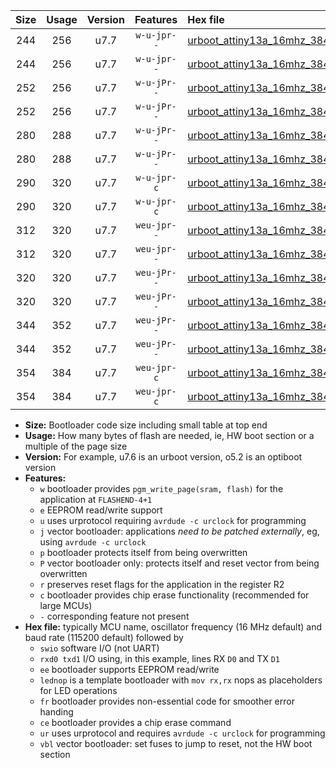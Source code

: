 |Size|Usage|Version|Features|Hex file|
|:-:|:-:|:-:|:-:|:--|
|244|256|u7.7|`w-u-jpr--`|[urboot_attiny13a_16mhz_38400bps_swio_rxb0_txb1_lednop_ur_vbl.hex](https://raw.githubusercontent.com/stefanrueger/urboot.hex/main/mcus/attiny13a/fcpu_16mhz/38400_bps/urboot_attiny13a_16mhz_38400bps_swio_rxb0_txb1_lednop_ur_vbl.hex)|
|244|256|u7.7|`w-u-jpr--`|[urboot_attiny13a_16mhz_38400bps_swio_rxb1_txb0_lednop_ur_vbl.hex](https://raw.githubusercontent.com/stefanrueger/urboot.hex/main/mcus/attiny13a/fcpu_16mhz/38400_bps/urboot_attiny13a_16mhz_38400bps_swio_rxb1_txb0_lednop_ur_vbl.hex)|
|252|256|u7.7|`w-u-jPr--`|[urboot_attiny13a_16mhz_38400bps_swio_rxb0_txb1_ur_vbl.hex](https://raw.githubusercontent.com/stefanrueger/urboot.hex/main/mcus/attiny13a/fcpu_16mhz/38400_bps/urboot_attiny13a_16mhz_38400bps_swio_rxb0_txb1_ur_vbl.hex)|
|252|256|u7.7|`w-u-jPr--`|[urboot_attiny13a_16mhz_38400bps_swio_rxb1_txb0_ur_vbl.hex](https://raw.githubusercontent.com/stefanrueger/urboot.hex/main/mcus/attiny13a/fcpu_16mhz/38400_bps/urboot_attiny13a_16mhz_38400bps_swio_rxb1_txb0_ur_vbl.hex)|
|280|288|u7.7|`w-u-jPr--`|[urboot_attiny13a_16mhz_38400bps_swio_rxb0_txb1_lednop_fr_ur_vbl.hex](https://raw.githubusercontent.com/stefanrueger/urboot.hex/main/mcus/attiny13a/fcpu_16mhz/38400_bps/urboot_attiny13a_16mhz_38400bps_swio_rxb0_txb1_lednop_fr_ur_vbl.hex)|
|280|288|u7.7|`w-u-jPr--`|[urboot_attiny13a_16mhz_38400bps_swio_rxb1_txb0_lednop_fr_ur_vbl.hex](https://raw.githubusercontent.com/stefanrueger/urboot.hex/main/mcus/attiny13a/fcpu_16mhz/38400_bps/urboot_attiny13a_16mhz_38400bps_swio_rxb1_txb0_lednop_fr_ur_vbl.hex)|
|290|320|u7.7|`w-u-jpr-c`|[urboot_attiny13a_16mhz_38400bps_swio_rxb0_txb1_lednop_fr_ce_ur_vbl.hex](https://raw.githubusercontent.com/stefanrueger/urboot.hex/main/mcus/attiny13a/fcpu_16mhz/38400_bps/urboot_attiny13a_16mhz_38400bps_swio_rxb0_txb1_lednop_fr_ce_ur_vbl.hex)|
|290|320|u7.7|`w-u-jpr-c`|[urboot_attiny13a_16mhz_38400bps_swio_rxb1_txb0_lednop_fr_ce_ur_vbl.hex](https://raw.githubusercontent.com/stefanrueger/urboot.hex/main/mcus/attiny13a/fcpu_16mhz/38400_bps/urboot_attiny13a_16mhz_38400bps_swio_rxb1_txb0_lednop_fr_ce_ur_vbl.hex)|
|312|320|u7.7|`weu-jpr--`|[urboot_attiny13a_16mhz_38400bps_swio_rxb0_txb1_ee_lednop_ur_vbl.hex](https://raw.githubusercontent.com/stefanrueger/urboot.hex/main/mcus/attiny13a/fcpu_16mhz/38400_bps/urboot_attiny13a_16mhz_38400bps_swio_rxb0_txb1_ee_lednop_ur_vbl.hex)|
|312|320|u7.7|`weu-jpr--`|[urboot_attiny13a_16mhz_38400bps_swio_rxb1_txb0_ee_lednop_ur_vbl.hex](https://raw.githubusercontent.com/stefanrueger/urboot.hex/main/mcus/attiny13a/fcpu_16mhz/38400_bps/urboot_attiny13a_16mhz_38400bps_swio_rxb1_txb0_ee_lednop_ur_vbl.hex)|
|320|320|u7.7|`weu-jPr--`|[urboot_attiny13a_16mhz_38400bps_swio_rxb0_txb1_ee_ur_vbl.hex](https://raw.githubusercontent.com/stefanrueger/urboot.hex/main/mcus/attiny13a/fcpu_16mhz/38400_bps/urboot_attiny13a_16mhz_38400bps_swio_rxb0_txb1_ee_ur_vbl.hex)|
|320|320|u7.7|`weu-jPr--`|[urboot_attiny13a_16mhz_38400bps_swio_rxb1_txb0_ee_ur_vbl.hex](https://raw.githubusercontent.com/stefanrueger/urboot.hex/main/mcus/attiny13a/fcpu_16mhz/38400_bps/urboot_attiny13a_16mhz_38400bps_swio_rxb1_txb0_ee_ur_vbl.hex)|
|344|352|u7.7|`weu-jPr--`|[urboot_attiny13a_16mhz_38400bps_swio_rxb0_txb1_ee_lednop_fr_ur_vbl.hex](https://raw.githubusercontent.com/stefanrueger/urboot.hex/main/mcus/attiny13a/fcpu_16mhz/38400_bps/urboot_attiny13a_16mhz_38400bps_swio_rxb0_txb1_ee_lednop_fr_ur_vbl.hex)|
|344|352|u7.7|`weu-jPr--`|[urboot_attiny13a_16mhz_38400bps_swio_rxb1_txb0_ee_lednop_fr_ur_vbl.hex](https://raw.githubusercontent.com/stefanrueger/urboot.hex/main/mcus/attiny13a/fcpu_16mhz/38400_bps/urboot_attiny13a_16mhz_38400bps_swio_rxb1_txb0_ee_lednop_fr_ur_vbl.hex)|
|354|384|u7.7|`weu-jpr-c`|[urboot_attiny13a_16mhz_38400bps_swio_rxb0_txb1_ee_lednop_fr_ce_ur_vbl.hex](https://raw.githubusercontent.com/stefanrueger/urboot.hex/main/mcus/attiny13a/fcpu_16mhz/38400_bps/urboot_attiny13a_16mhz_38400bps_swio_rxb0_txb1_ee_lednop_fr_ce_ur_vbl.hex)|
|354|384|u7.7|`weu-jpr-c`|[urboot_attiny13a_16mhz_38400bps_swio_rxb1_txb0_ee_lednop_fr_ce_ur_vbl.hex](https://raw.githubusercontent.com/stefanrueger/urboot.hex/main/mcus/attiny13a/fcpu_16mhz/38400_bps/urboot_attiny13a_16mhz_38400bps_swio_rxb1_txb0_ee_lednop_fr_ce_ur_vbl.hex)|

- **Size:** Bootloader code size including small table at top end
- **Usage:** How many bytes of flash are needed, ie, HW boot section or a multiple of the page size
- **Version:** For example, u7.6 is an urboot version, o5.2 is an optiboot version
- **Features:**
  + `w` bootloader provides `pgm_write_page(sram, flash)` for the application at `FLASHEND-4+1`
  + `e` EEPROM read/write support
  + `u` uses urprotocol requiring `avrdude -c urclock` for programming
  + `j` vector bootloader: applications *need to be patched externally*, eg, using `avrdude -c urclock`
  + `p` bootloader protects itself from being overwritten
  + `P` vector bootloader only: protects itself and reset vector from being overwritten
  + `r` preserves reset flags for the application in the register R2
  + `c` bootloader provides chip erase functionality (recommended for large MCUs)
  + `-` corresponding feature not present
- **Hex file:** typically MCU name, oscillator frequency (16 MHz default) and baud rate (115200 default) followed by
  + `swio` software I/O (not UART)
  + `rxd0 txd1` I/O using, in this example, lines RX `D0` and TX `D1`
  + `ee` bootloader supports EEPROM read/write
  + `lednop` is a template bootloader with `mov rx,rx` nops as placeholders for LED operations
  + `fr` bootloader provides non-essential code for smoother error handing
  + `ce` bootloader provides a chip erase command
  + `ur` uses urprotocol and requires `avrdude -c urclock` for programming
  + `vbl` vector bootloader: set fuses to jump to reset, not the HW boot section
